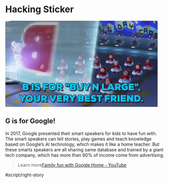 # Hacking Sticker
![](Hacking%20Sticker/dOC.gif)
## G is for Google!
In 2017, Google presented their smart speakers for kids to have fun with. The smart speakers can tell stories, play games and teach knowledge based on Google’s AI technology, which makes it like a home teacher.  But these smarts speakers are all sharing same database and trained by a giant tech company, which has more than 90% of income come from advertising.
> Learn more[Family fun with Google Home - YouTube](https://www.youtube.com/watch?v=PVgFBcjBpMY&feature=youtu.be)  

#script/right-story